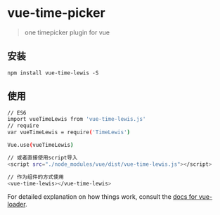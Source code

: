 # vue-time-picker

> one timepicker plugin for vue


## 安装

```JS
npm install vue-time-lewis -S
```

## 使用

``` bash
// ES6
import vueTimeLewis from 'vue-time-lewis.js'
// require
var vueTimeLewis = require('TimeLewis')

Vue.use(vueTimeLewis)

// 或者直接使用script导入
<script src="./node_modules/vue/dist/vue-time-lewis.js"></script>

// 作为组件的方式使用
<vue-time-lewis></vue-time-lewis>
```

For detailed explanation on how things work, consult the [docs for vue-loader](http://vuejs.github.io/vue-loader).
